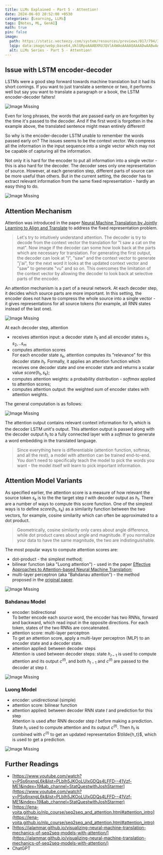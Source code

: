 ```yaml
---
title: LLMs Explained - Part 5 - Attention!
date: 2024-06-03 20:52:00 +0530
categories: [Learning, LLMs]
tags: [Notes, ML, GenAI]
math: true
pin: false
image:
  path: https://static.vecteezy.com/system/resources/previews/017/794/311/non_2x/attention-sign-with-exclamation-mark-banner-vector.jpg
  lqip: data:image/webp;base64,UklGRpoAAABXRUJQVlA4WAoAAAAQAAAADwAABwAAQUxQSDIAAAARL0AmbZurmr57yyIiqE8oiG0bejIYEQTgqiDA9vqnsUSI6H+oAERp2HZ65qP/VIAWAFZQOCBCAAAA8AEAnQEqEAAIAAVAfCWkAALp8sF8rgRgAP7o9FDvMCkMde9PK7euH5M1m6VWoDXf2FkP3BqV0ZYbO6NA/VFIAAAA
  alt: LLMs Series - Part 5 - Attention!
---
```


## Issue with LSTM encoder-decoder

LSTMs were a good step forward towards machine translation but it had its short comings. If you want to just translate a sentence or two, it performs well but say you want to translate a paragraph or a book, the LSTM encoder-decoder falters!

![Image Missing](../assets/img/Pasted%20image%2020240603194303.png)

Even for long phrases, the words that are passed early on are forgotten by the time it's passed to the decoder. And if the first word is forgotten in the example above, the translated sentence might mean entirely different!

So why is the encoder-decoder LSTM unable to remember the words passed early on? The issues seems to be the context vector. We compress all the information in the input sequence into a single vector which may not be capable of capturing all the information.

Not only it is hard for the encoder to put all information into a single vector - this is also hard for the decoder. The decoder sees only one representation of source. However, at each generation step, different parts of source can be more useful than others. But in the current setting, the decoder has to extract relevant information from the same fixed representation - hardly an easy thing to do.

![Image Missing](../assets/img/Pasted%20image%2020240603194647.png)

## Attention Mechanism

Attention was introduced in the paper [Neural Machine Translation by Jointly Learning to Align and Translate](https://arxiv.org/pdf/1409.0473.pdf) to address the fixed representation problem. 

> Let's try to intuitively understand attention. The decoder is try to decode from the context vector the translation for "I saw a cat on the mat". Now image if the decoder can some how look back at the parts which are necessary for translation. For generating the first output, the decoder can look at "I", "saw" and the context vector to generate "j'ai", for the next word it looks at the updated context vector and "saw" to generate "vu" and so on. This overcomes the limitation of the context vector by allowing the decoder to look back at selective parts of the encoder.

An attention mechanism is a part of a neural network. At each decoder step, it decides which source parts are more important. In this setting, the encoder does not have to compress the whole source into a single vector - it gives representations for all source tokens (for example, all RNN states instead of the last one).

![Image Missing](../assets/img/Pasted%20image%2020240603195520.png)

At each decoder step, attention

- receives attention input: a decoder state $h_t$ and all encoder states $s_1, s_2, .. s_m$
- computes attention scores  
    For each encoder state $s_k$, attention computes its "relevance" for this decoder state $h_t$. Formally, it applies an attention function which receives one decoder state and one encoder state and returns a scalar value $score(h_t, s_k)$;
- computes attention weights: a probability distribution - $softmax$ applied to attention scores;
- computes attention output: the weighted sum of encoder states with attention weights.

The general computation is as follows:

![Image Missing](../assets/img/Pasted%20image%2020240603201529.png)

The attention output contains relevant context information for $h_t$ which is the decoder LSTM unit's output. This attention output is passed along with the decoder output $h_t$ to a fully connected layer with a $softmax$ to generate a word embedding in the translated language.

> Since everything here is differentiable (attention function, softmax, and all the rest), a model with attention can be trained end-to-end. You don't need to specifically teach the model to pick the words you want - the model itself will learn to pick important information.

## Attention Model Variants

As specified earlier, the attention score is a measure of how relevant the source token $s_k$ is to the the target step $t$ with decoder output as $h_t$. There are a number of ways to compute this score function. One of the simplest ways is to define $score(h_t, s_k)$ as a similarity function between the two vectors, for example, cosine similarity which can often be approximated to a dot product.

> Geometrically, cosine similarity only cares about angle difference, while dot product cares about angle and magnitude. If you normalize your data to have the same magnitude, the two are indistinguishable.

The most popular ways to compute attention scores are:
- dot-product - the simplest method;
- bilinear function (aka "Luong attention") - used in the paper [Effective Approaches to Attention-based Neural Machine Translation](https://arxiv.org/abs/1508.04025);
- multi-layer perceptron (aka "Bahdanau attention") - the method proposed in the [original paper](https://arxiv.org/pdf/1409.0473.pdf).

![Image Missing](../assets/img/Pasted%20image%2020240603205337.png)

### Bahdanau Model

- encoder: bidirectional  
    To better encode each source word, the encoder has two RNNs, forward and backward, which read input in the opposite directions. For each token, states of the two RNNs are concatenated.
- attention score: multi-layer perceptron  
    To get an attention score, apply a multi-layer perceptron (MLP) to an encoder state and a decoder state.
- attention applied: between decoder steps  
    Attention is used between decoder steps: state $ℎ_{𝑡−1}$ is used to compute attention and its output $c^{(t)}$, and both $h_{t-1}$ and $c^{(t)}$ are passed to the decoder at step $t$.

![Image Missing](../assets/img/Pasted%20image%2020240603205641.png)

### Luong Model

- encoder: unidirectional (simple)
- attention score: bilinear function
- attention applied: between decoder RNN state 𝑡 and prediction for this step  
    Attention is used after RNN decoder step 𝑡 before making a prediction. State $h_t$ used to compute attention and its output $c^{(t)}$. Then $h_t$ is combined with $c^{(t)}$ to get an updated representation $\tilde{h_t}$, which is used to get a prediction.

![Image Missing](../assets/img/Pasted%20image%2020240603205925.png)

## Further Readings

- [https://www.youtube.com/watch?v=PSs6nxngL6k&list=PLblh5JKOoLUIxGDQs4LFFD--41Vzf-ME1&index=19&ab_channel=StatQuestwithJoshStarmer](https://www.youtube.com/watch?v=PSs6nxngL6k&list=PLblh5JKOoLUIxGDQs4LFFD--41Vzf-ME1&index=19&ab_channel=StatQuestwithJoshStarmer)
- [https://lena-voita.github.io/nlp_course/seq2seq_and_attention.html#attention_intro](https://lena-voita.github.io/nlp_course/seq2seq_and_attention.html#attention_intro)
- [https://jalammar.github.io/visualizing-neural-machine-translation-mechanics-of-seq2seq-models-with-attention/](https://jalammar.github.io/visualizing-neural-machine-translation-mechanics-of-seq2seq-models-with-attention/)
- ChatGPT
